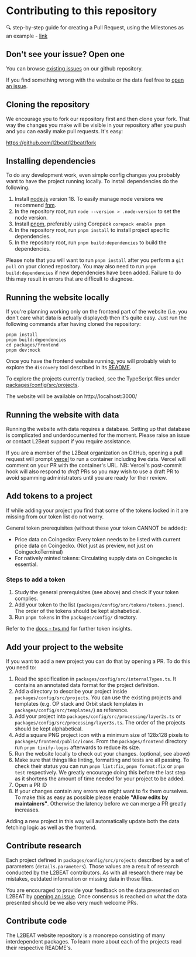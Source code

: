 # Contributing to this repository

🔍 step-by-step guide for creating a Pull Request, using the Milestones as an example -
[link](https://l2beat.notion.site/How-to-add-milestones-to-L2BEAT-0e8684a83c3c48ce8bc7b605d9c9a1bf)

## Don't see your issue? Open one

You can browse [existing issues](https://github.com/l2beat/l2beat/issues) on our github repository.

If you find something wrong with the website or the data feel free to
[open an issue](https://github.com/l2beat/l2beat/issues/new).

## Cloning the repository

We encourage you to fork our repository first and then clone your fork. That way the changes you
make will be visible in your repository after you push and you can easily make pull requests. It's
easy:

https://github.com/l2beat/l2beat/fork

## Installing dependencies

To do any development work, even simple config changes you probably want to have the project running
locally. To install dependencies do the following.

1. Install [node.js](https://nodejs.org/en/) version 18. To easily manage node versions we recommend
   [fnm](https://github.com/Schniz/fnm).
2. In the repository root, run `node --version > .node-version` to set the node version. 
3. Install [pnpm](https://pnpm.io/installation#using-corepack), preferably using Corepack
   `corepack enable pnpm`
4. In the repository root, run `pnpm install` to install project specific dependencies.
5. In the repository root, run `pnpm build:dependencies` to build the dependencies.

Please note that you will want to run `pnpm install` after you perform a `git pull` on your cloned repository. You may also need to run `pnpm build:dependencies` if new dependencies have been added. Failure to do this may result in errors that are difficult to diagnose.

## Running the website locally

If you're planning working only on the frontend part of the website (i.e. you don't care what data
is actually displayed) then it's quite easy. Just run the following commands after having cloned the
repository:

```
pnpm install
pnpm build:dependencies
cd packages/frontend
pnpm dev:mock
```

Once you have the frontend website running, you will probably wish to explore the `discovery` tool described in its [README](packages/discovery/README.md).

To explore the projects currently tracked, see the TypeScript files under [packages/config/src/projects](packages/config/src/projects).

The website will be available on http://localhost:3000/

## Running the website with data

Running the website with data requires a database. Setting up that database is complicated and underdocumented for the moment. Please raise an issue or contact L2Beat support if you require assistance.

If you are a member of the L2Beat organization on GitHub, opening a pull request will prompt [vercel](https://vercel.com) to run a container including live data. Vercel will comment on your PR with the container's URL. NB: Vercel's post-commit hook will also respond to _draft_ PRs so you may wish to use a draft PR to avoid spamming administrators until you are ready for their review.

## Add tokens to a project

If while adding your project you find that some of the tokens locked in it are missing from our
token list do not worry.

General token prerequisites (without these your token CANNOT be added):
* Price data on Coingecko: Every token needs to be listed with current price data on Coingecko. (Not just as preview, not just on CoingeckoTerminal)
* For natively minted tokens: Circulating supply data on Coingecko is essential.

### Steps to add a token

1. Study the general prerequisites (see above) and check if your token complies.
2. Add your token to the list (`packages/config/src/tokens/tokens.jsonc`). The order of the tokens should be kept alphabetical.
3. Run `pnpm tokens` in the `packages/config/` directory.

Refer to the [docs - tvs.md](docs/tvs.md) for further token insights.

## Add your project to the website

If you want to add a new project you can do that by opening a PR. To do this you need to:

1. Read the specification in `packages/config/src/internalTypes.ts`. It
   contains an annotated data format for the project definition.
2. Add a directory to describe your project inside
   `packages/config/src/projects`. You can use the existing projects and
   templates (e.g. OP stack and Orbit stack templates in
   `packages/config/src/templates/`) as reference.
3. Add your project into `packages/config/src/processing/layer2s.ts` or
   `packages/config/src/processing/layer3s.ts`. The order of the projects
   should be kept alphabetical.
4. Add a square PNG project icon with a minimum size of 128x128 pixels to
   `packages/frontend/public/icons`. From the `packages/frontend` directory run
   `pnpm tinify-logos` afterwards to reduce its size.
5. Run the website locally to check out your changes. (optional, see above)
6. Make sure that things like linting, formatting and tests are all passing. To
   check their status you can run `pnpm lint:fix`, `pnpm format:fix` or `pnpm
   test` respectively. We greatly encourage doing this before the last step as
   it shortens the amount of time needed for your project to be added.
7. Open a PR :D
8. If your changes contain any errors we might want to fix them ourselves. To
   make this as easy as possible please enable **"Allow edits by
   maintainers"**. Otherwise the latency before we can merge a PR greatly
   increases.

Adding a new project in this way will automatically update both the data fetching logic as well as
the frontend.

## Contribute research

Each project defined in `packages/config/src/projects` described by a set of parameters
(`details.parameters`). Those values are a result of research conducted by the L2BEAT contributors.
As with all research there may be mistakes, outdated information or missing data in those files.

You are encouraged to provide your feedback on the data presented on L2BEAT by
[opening an issue](https://github.com/l2beat/l2beat/issues/new). Once consensus is reached on what
the data presented should be we also very much welcome PRs.

## Contribute code

The L2BEAT website repository is a monorepo consisting of many interdependent packages. To learn more about each of the projects read their respective README's.
